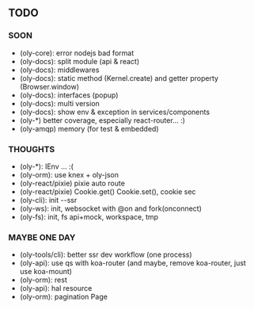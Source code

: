 ## TODO

### SOON

- (oly-core): error nodejs bad format
- (oly-docs): split module (api & react)
- (oly-docs): middlewares
- (oly-docs): static method (Kernel.create) and getter property (Browser.window)
- (oly-docs): interfaces (popup) 
- (oly-docs): multi version
- (oly-docs): show env & exception in services/components
- (oly-*) better coverage, especially react-router... :)
- (oly-amqp) memory (for test & embedded)
  
### THOUGHTS

- (oly-*): IEnv ... :(
- (oly-orm): use knex + oly-json
- (oly-react/pixie) pixie auto route
- (oly-react/pixie) Cookie.get() Cookie.set(), cookie sec
- (oly-cli): init --ssr
- (oly-ws): init, websocket with @on and fork(onconnect)
- (oly-fs): init, fs api+mock, workspace, tmp

### MAYBE ONE DAY

- (oly-tools/cli): better ssr dev workflow (one process)
- (oly-api): use qs with koa-router (and maybe, remove koa-router, just use koa-mount)
- (oly-orm): rest
- (oly-api): hal resource
- (oly-orm): pagination Page
